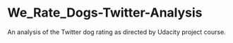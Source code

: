 # We_Rate_Dogs-Twitter-Analysis
An analysis of the Twitter dog rating as directed by Udacity project course.
